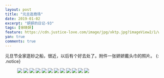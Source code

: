 ```yaml
---
layout: post
title: "元旦逛商场"
date: 2019-01-02
excerpt: "妍妍的日记-93"
tags: [徐晓妍]
feature: https://cdn.justice-love.com/image/jpg/xktp.jpg?imageView2/1/w/1200/h/500
yan: true
comments: true
---
```

元旦节全家逛砂之船，很近，以后有个好去处了。附件一张妍妍戴头巾的照片。
{: .notice}
<figure>
    <img src="{{ site.staticUrl }}/yanyan/image/yuandanshazhichuan1.jpg" />
    <img src="{{ site.staticUrl }}/yanyan/image/yuandanshazhichuan2.jpg" />
    <img src="{{ site.staticUrl }}/yanyan/image/yuandanshazhichuan3.jpg" />
    <img src="{{ site.staticUrl }}/yanyan/image/yuandanshazhichuan5.jpg" />
    <img src="{{ site.staticUrl }}/yanyan/image/yuandanshazhichuan6.jpg" />
    <img src="{{ site.staticUrl }}/yanyan/image/yuandanshazhichuan7.jpg" />
    <img src="{{ site.staticUrl }}/yanyan/image/yuandanshazhichuan8.jpg" />
    <img src="{{ site.staticUrl }}/yanyan/image/yuandanshazhichuan9.jpg" />
    <img src="{{ site.staticUrl }}/yanyan/image/yuandanshazhichuan10.jpg" />
    <img src="{{ site.staticUrl }}/yanyan/image/yuandanshazhichuan11.jpg" />
    <img src="{{ site.staticUrl }}/yanyan/image/yuandanshazhichuan12.jpg" />
    <img src="{{ site.staticUrl }}/yanyan/image/yuandanshazhichuan4.jpg" />
</figure>
